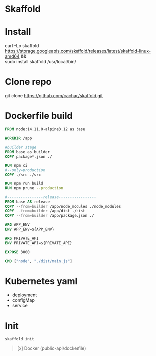 # Skaffold <!-- omit in toc -->

# Install
curl -Lo skaffold https://storage.googleapis.com/skaffold/releases/latest/skaffold-linux-amd64 && \
sudo install skaffold /usr/local/bin/

# Clone repo
git clone https://github.com/cachac/skaffold.git

# Dockerfile build

```dockerfile
FROM node:14.11.0-alpine3.12 as base

WORKDIR /app

#builder stage
FROM base as builder
COPY package*.json ./

RUN npm ci
#--only=production
COPY ./src ./src

RUN npm run build
RUN npm prune --production

#----------------release-----------------
FROM base AS release
COPY --from=builder /app/node_modules ./node_modules
COPY --from=builder /app/dist ./dist
COPY --from=builder /app/package.json ./

ARG APP_ENV
ENV APP_ENV=${APP_ENV}

ARG PRIVATE_API
ENV PRIVATE_API=${PRIVATE_API}

EXPOSE 3000

CMD ["node", "./dist/main.js"]
```

# Kubernetes yaml
- deployment
- configMap
- service

# Init
```vim
skaffold init
```
> [x]  Docker (public-api/dockerfile)


